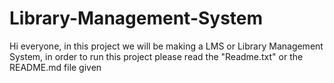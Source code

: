 # Library-Management-System
Hi everyone, in this project we will be making a LMS or Library Management System, in order to run this project please read the "Readme.txt" or the README.md file given
